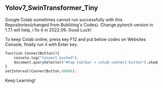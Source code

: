 ## Yolov7_SwinTransformer_Tiny
Google Colab sometimes cannot run successfully with this Repositories(changed from Bubliiiing's Codes).
Change pytorch version in 1.7.1 will help, i fix it in 2022.09. Good Luck!

To keep Colab online, press key F12 and put below codes on Websites Console, finally run it with Enter key.
```python
function ConnectButton(){
	console.log("Connect pushed");
	document.querySelector("#top-toolbar > colab-connect-button").shadowRoot.querySelector("#connect").click()
}
setInterval(ConnectButton,60000);
```
Keep Learning!
